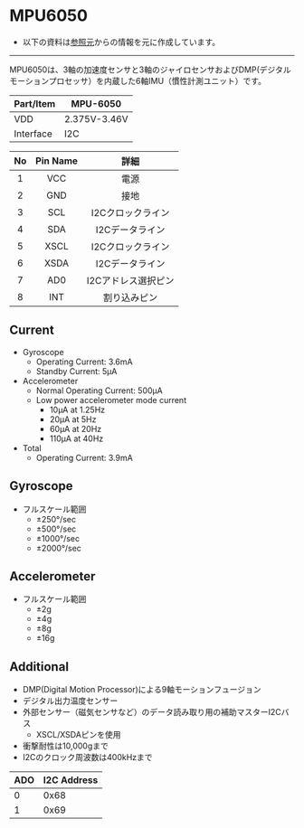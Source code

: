# MPU6050

* 以下の資料は[参照元](https://invensense.tdk.com/wp-content/uploads/2015/02/MPU-6000-Datasheet1.pdf)からの情報を元に作成しています。

---

MPU6050は、3軸の加速度センサと3軸のジャイロセンサおよびDMP(デジタルモーションプロセッサ）を内蔵した6軸IMU（慣性計測ユニット）です。

| Part/Item | MPU-6050     |
| --------- | ------------ |
| VDD       | 2.375V-3.46V |
| Interface | I2C          |


|  No   | Pin Name |        詳細         |
| :---: | :------: | :-----------------: |
|   1   |   VCC    |        電源         |
|   2   |   GND    |        接地         |
|   3   |   SCL    |  I2Cクロックライン  |
|   4   |   SDA    |   I2Cデータライン   |
|   5   |   XSCL   |  I2Cクロックライン  |
|   6   |   XSDA   |   I2Cデータライン   |
|   7   |   AD0    | I2Cアドレス選択ピン |
|   8   |   INT    |    割り込みピン     |

## Current

* Gyroscope
  * Operating Current: 3.6mA
  * Standby Current: 5µA
* Accelerometer
  * Normal Operating Current: 500µA
  * Low power accelerometer mode current
    * 10µA at 1.25Hz
    * 20µA at 5Hz
    * 60µA at 20Hz
    * 110µA at 40Hz
* Total
  * Operating Current: 3.9mA

## Gyroscope

* フルスケール範囲
  * ±250°/sec
  * ±500°/sec
  * ±1000°/sec
  * ±2000°/sec

## Accelerometer

* フルスケール範囲
  * ±2g
  * ±4g
  * ±8g
  * ±16g

## Additional

* DMP(Digital Motion Processor)による9軸モーションフュージョン
* デジタル出力温度センサー
* 外部センサー（磁気センサなど）のデータ読み取り用の補助マスターI2Cバス
  * XSCL/XSDAピンを使用
* 衝撃耐性は10,000gまで
* I2Cのクロック周波数は400kHzまで

| ADO | I2C Address |
| --- | ----------- |
| 0   | 0x68        |
| 1   | 0x69        |



